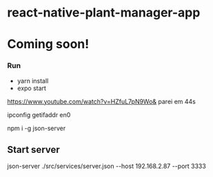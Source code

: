 # react-native-plant-manager-app

# Coming soon!

### Run
- yarn install
- expo start



https://www.youtube.com/watch?v=HZfuL7pN9Wo& 
parei em 44s

ipconfig getifaddr en0 


 npm i -g json-server


## Start server
 json-server ./src/services/server.json --host 192.168.2.87 --port 3333